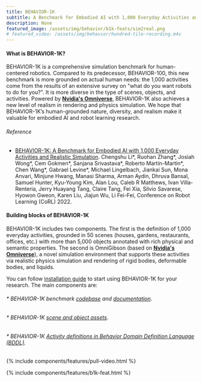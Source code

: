 ```yaml
---
title: BEHAVIOR-1K
subtitle: A Benchmark for Embodied AI with 1,000 Everyday Activities and Realistic Simulation
description: None
featured_image: /assets/img/behavior/b1k-feats/sim2real.png
# featured_video: /assets/img/behavior/hundred-tile-recording.m4v
---
```


#### What is BEHAVIOR-1K?

BEHAVIOR-1K is a comprehensive simulation benchmark for human-centered robotics. Compared to its predecessor, BEHAVIOR-100, this new benchmark is more grounded on actual human needs: the 1,000 activities come from the results of an extensive survey on "what do you want robots to
do for you?". It is more diverse in the type of scenes, objects, and activities. Powered by [**Nvidia's Omniverse**](https://www.nvidia.com/en-us/omniverse/), BEHAVIOR-1K also achieves a new level of realism in rendering and physics simulation. We hope that BEHAVIOR-1K’s human-grounded nature, diversity, and realism
make it valuable for embodied AI and robot learning research. 

###### Reference
- [BEHAVIOR-1K: A Benchmark for Embodied AI with 1,000 Everyday Activities and Realistic Simulation](https://openreview.net/pdf?id=_8DoIe8G3t). Chengshu Li\*, Ruohan Zhang\*, Josiah Wong\*, Cem Gokmen\*, Sanjana Srivastava\*, Roberto Martín-Martín\*, Chen Wang\*, Gabrael Levine\*, Michael Lingelbach, Jiankai Sun, Mona Anvari, Minjune Hwang, Manasi Sharma, Arman Aydin, Dhruva Bansal, Samuel Hunter, Kyu-Young Kim, Alan Lou, Caleb R Matthews, Ivan Villa-Renteria, Jerry Huayang Tang, Claire Tang, Fei Xia, Silvio Savarese, Hyowon Gweon, Karen Liu, Jiajun Wu, Li Fei-Fei, Conference on Robot Learning (CoRL) 2022.

#### Building blocks of BEHAVIOR-1K
BEHAVIOR-1K includes two components. The first is the definition of 1,000 everyday activities, grounded in 50
scenes (houses, gardens, restaurants, offices, etc.) with more than 5,000 objects
annotated with rich physical and semantic properties. The second is OmniGibson (based on [**Nvidia's Omniverse**](https://www.nvidia.com/en-us/omniverse/)),
a novel simulation environment that supports these activities via realistic physics
simulation and rendering of rigid bodies, deformable bodies, and liquids. 

You can follow [installation guide]() to start using BEHAVIOR-1K for your research. The main components are:
###### * BEHAVIOR-1K benchmark [codebase]() and [documentation]().
###### * BEHAVIOR-1K [scene and object assets]().
###### * BEHAVIOR-1K [Activity definitions in Behavior Domain Definition Language (BDDL)]().

{% include components/features/pull-video.html %}


{% include components/features/b1k-feat.html %}



